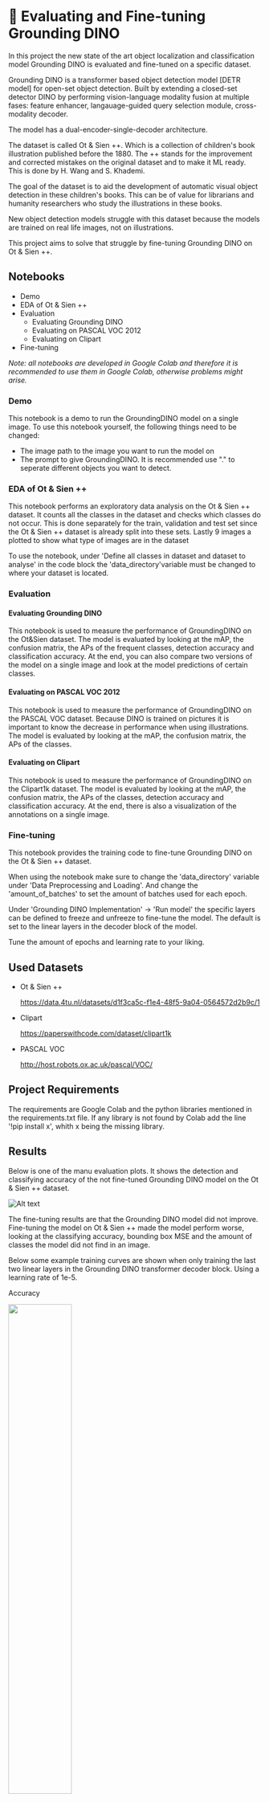 
# 🦕 Evaluating and Fine-tuning Grounding DINO

In this project the new state of the art object localization and classification model Grounding DINO is evaluated and fine-tuned on a specific dataset. 

Grounding DINO is a transformer based object detection model [DETR model] for open-set object detection. Built by extending a closed-set detector DINO by performing vision-language modality fusion at multiple fases: feature enhancer, langauage-guided query selection module, cross-modality decoder.

The model has a dual-encoder-single-decoder architecture.

The dataset is called Ot & Sien ++. Which is a collection of children's book illustration published before the 1880. The ++ stands for the improvement and corrected mistakes on the original dataset and to make it ML ready. This is done by H. Wang and S. Khademi.

The goal of the dataset is to aid the development of automatic visual object detection in these children's books. This can be of value for librarians and humanity researchers who study the illustrations in these books.

New object detection models struggle with this dataset because the models are trained on real life images, not on illustrations.

This project aims to solve that struggle by fine-tuning Grounding DINO on Ot & Sien ++.

## Notebooks
* Demo
* EDA of Ot & Sien ++
* Evaluation
    * Evaluating Grounding DINO
    * Evaluating on PASCAL VOC 2012
    * Evaluating on Clipart
* Fine-tuning

_Note: all notebooks are developed in Google Colab and therefore it is recommended to use them in Google Colab, otherwise problems might arise._

### Demo
This notebook is a demo to run the GroundingDINO model on a single image. To use this notebook yourself, the following things need to be changed:
* The image path to the image you want to run the model on
* The prompt to give GroundingDINO. It is recommended use "." to seperate different objects you want to detect.


### EDA of Ot & Sien ++

This notebook performs an exploratory data analysis on the Ot & Sien ++ dataset. It counts all the classes in the dataset and checks which classes do not occur. This is done separately for the train, validation and test set since the Ot & Sien ++ dataset is already split into these sets. Lastly 9 images a plotted to show what type of images are in the dataset

To use the notebook, under 'Define all classes in dataset and dataset to analyse' in the code block the 'data_directory'variable must be changed to where your dataset is located.

### Evaluation
#### Evaluating Grounding DINO
This notebook is used to measure the performance of GroundingDINO on the Ot&Sien dataset. The model is evaluated by looking at the mAP, the confusion matrix, the APs of the frequent classes, detection accuracy and classification accuracy. At the end, you can also compare two versions of the model on a single image and look at the model predictions of certain classes.


#### Evaluating on PASCAL VOC 2012
This notebook is used to measure the performance of GroundingDINO on the PASCAL VOC dataset. Because DINO is trained on pictures it is important to know the decrease in performance when using illustrations. The model is evaluated by looking at the mAP, the confusion matrix, the APs of the classes.

#### Evaluating on Clipart
This notebook is used to measure the performance of GroundingDINO on the Clipart1k dataset. The model is evaluated by looking at the mAP, the confusion matrix, the APs of the classes, detection accuracy and classification accuracy. At the end, there is also a visualization of the annotations on a single image.


### Fine-tuning

This notebook provides the training code to fine-tune Grounding DINO on the Ot & Sien ++ dataset. 

When using the notebook make sure to change the 'data_directory' variable under 'Data Preprocessing and Loading'. And change the 'amount_of_batches' to set the amount of batches used for each epoch.

Under 'Grounding DINO Implementation' -> 'Run model' the specific layers can be defined to freeze and unfreeze to fine-tune the model. The default is set to the linear layers in the decoder block of the model.

Tune the amount of epochs and learning rate to your liking.

## Used Datasets
* Ot & Sien ++ 

    https://data.4tu.nl/datasets/d1f3ca5c-f1e4-48f5-9a04-0564572d2b9c/1

* Clipart

    https://paperswithcode.com/dataset/clipart1k
* PASCAL VOC

    http://host.robots.ox.ac.uk/pascal/VOC/

## Project Requirements

The requirements are Google Colab and the python libraries mentioned in the requirements.txt file. If any library is not found by Colab add the line '!pip install x', whith x being the missing library.

## Results

Below is one of the manu evaluation plots. It shows the detection and classifying accuracy of the not fine-tuned Grounding DINO model on the Ot & Sien ++ dataset.

![Alt text](https://github.com/Linuxable/capstone/blob/main/example-results/detclass_acc.png)

The fine-tuning results are that the Grounding DINO model did not improve. Fine-tuning the model on Ot & Sien ++ made the model perform worse, looking at the classifying accuracy, bounding box MSE and the amount of classes the model did not find in an image.

Below some example training curves are shown when only training the last two linear layers in the Grounding DINO transformer decoder block. Using a learning rate of 1e-5. 

Accuracy

<img src="https://github.com/Linuxable/capstone/blob/main/example-results/acc.png" width=50% height=50%>

Bounding box MSE

![Alt text](https://github.com/Linuxable/capstone/blob/main/example-results/MSE.png)

Amount of not found classes

![Alt text](https://github.com/Linuxable/capstone/blob/main/example-results/clsnotfound.png)

Loss

![Alt text](https://github.com/Linuxable/capstone/blob/main/example-results/loss.png)


## Future Recommendations
For future work in this project several things can be done.
1. When released, use the official training code for Grounding DINO to fine-tune the model on Ot & Sien ++
2. Explore model improvements by data preprocessing. For example using data augmentation to increase the dataset
3. If possible, create a loss function looking at the amount of classes Grounding DINO predicted and the amount of true labels in an image.
4. Further investigate which layers should be frozen for fine-tuning.

## Authors
The authors of this project are:
* Jaap Donkers - J.E.Donkers@student.tudelft.nl
* Otto Brouwers - O.R.Brouwers@student.tudelft.nl
* Lars de Hoop - L.deHoop@student.tudelft.nl
* Niels Braam - N.V.C.Braam@student.tudelft.nl
* Job Ruijters - J.A.V.Ruijters@student.tudelft.nl
* Abel de Lange - A.L.deLange@student.tudelft.nl
